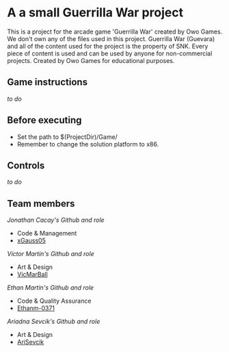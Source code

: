 # A a small Guerrilla War project
This is a project for the arcade game 'Guerrilla War' created by Owo Games. We don't own any of the files used in this project. Guerrilla War (Guevara) and all of the content used for the project is the property of SNK. Every piece of content is used and can be used by anyone for non-commercial projects. Created by Owo Games for educational purposes.
## Game instructions
*to do*

## Before executing
- Set the path to $(ProjectDir)/Game/
- Remember to change the solution platform to x86.

## Controls
*to do*

## Team members
_Jonathan Cacay's Github and role_

+ Code & Management
+ [xGauss05](https://github.com/xGauss05)

_Víctor Martin's Github and role_

+ Art & Design
+ [VicMarBall](https://github.com/VicMarBall)

_Ethan Martin's Github and role_

+ Code & Quality Assurance
+ [Ethanm-0371](https://github.com/Ethanm-0371)

_Ariadna Sevcik's Github and role_

+ Art & Design
+ [AriSevcik](https://github.com/AriSevcik)
